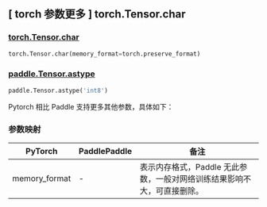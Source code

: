 ## [ torch 参数更多 ] torch.Tensor.char

### [torch.Tensor.char](https://pytorch.org/docs/stable/generated/torch.Tensor.char.html#torch.Tensor.char)

```python
torch.Tensor.char(memory_format=torch.preserve_format)
```

### [paddle.Tensor.astype](https://www.paddlepaddle.org.cn/documentation/docs/zh/develop/api/paddle/Tensor_cn.html#astype-dtype)

```python
paddle.Tensor.astype('int8')
```

Pytorch 相比 Paddle 支持更多其他参数，具体如下：

### 参数映射

| PyTorch       | PaddlePaddle | 备注                                                                                |
| ------------- | ------------ | ----------------------------------------------------------------------------------- |
| memory_format | - |表示内存格式，Paddle 无此参数，一般对网络训练结果影响不大，可直接删除。 |
